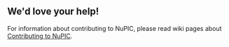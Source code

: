 ## We'd love your help!

For information about contributing to NuPIC, please read wiki pages about [Contributing to NuPIC](https://github.com/numenta/nupic/wiki/Contributing-to-NuPIC).
